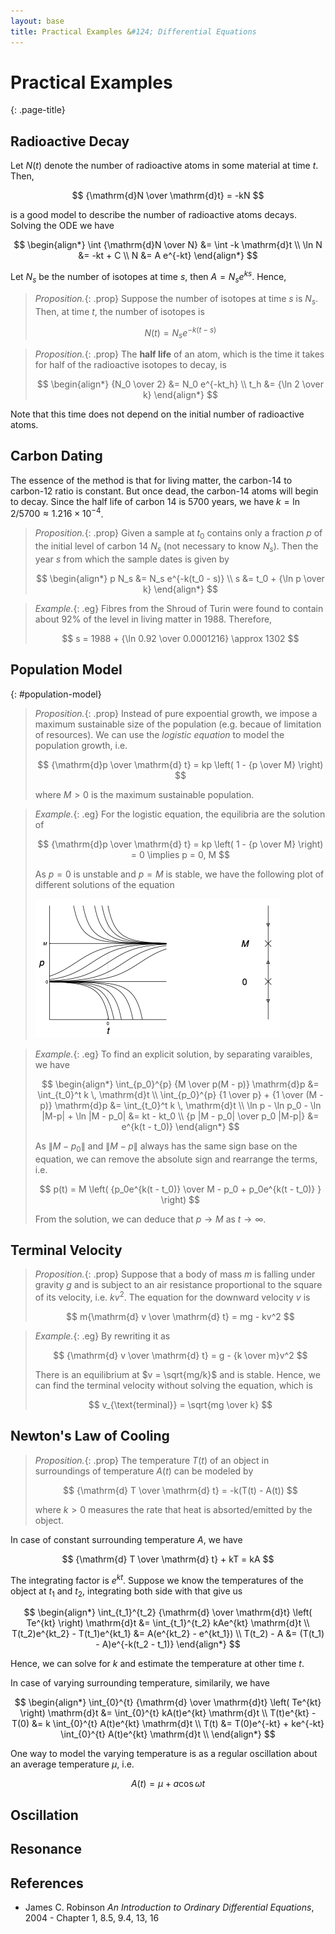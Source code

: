 ```yaml
---
layout: base
title: Practical Examples &#124; Differential Equations
---
```


# Practical Examples
{: .page-title}

## Radioactive Decay

Let $N(t)$ denote the number of radioactive atoms in some material at time $t$. Then,

$$
{\mathrm{d}N \over \mathrm{d}t} = -kN
$$

is a good model to describe the number of radioactive atoms decays.
Solving the ODE we have

$$
\begin{align*}
\int {\mathrm{d}N \over N} &= \int -k \mathrm{d}t \\
\ln N &= -kt + C \\
N &= A e^{-kt}
\end{align*}
$$

Let $N_s$ be the number of isotopes at time $s$, then $A = N_s e^{ks}$. Hence,

> *Proposition.*{: .prop}
> Suppose the number of isotopes at time $s$ is $N_s$. Then, at time $t$, the number of isotopes is
>
> $$
  N(t) = N_s e^{-k(t - s)}
  $$

> *Proposition.*{: .prop}
> The **half life** of an atom, which is the time it takes for half of the radioactive isotopes to decay, is
>
> $$
  \begin{align*}
  {N_0 \over 2} &= N_0 e^{-kt_h} \\
  t_h &= {\ln 2 \over k}
  \end{align*}
  $$

Note that this time does not depend on the initial number of radioactive atoms.

## Carbon Dating

The essence of the method is that for living matter, the carbon-14 to carbon-12 ratio is constant.
But once dead, the carbon-14 atoms will begin to decay.
Since the half life of carbon 14 is 5700 years, we have $k = \ln 2 / 5700 \approx 1.216 \times 10^{-4}$.

> *Proposition.*{: .prop}
> Given a sample at $t_0$ contains only a fraction $p$ of the initial level of carbon 14 $N_s$ (not necessary to know $N_s$).
> Then the year $s$ from which the sample dates is given by
>
> $$
  \begin{align*}
  p N_s &= N_s e^{-k(t_0 - s)} \\
  s &= t_0 + {\ln p \over k}
  \end{align*}
  $$

> *Example.*{: .eg}
> Fibres from the Shroud of Turin were found to contain about 92% of the level in living matter in 1988.
> Therefore,
>
> $$
  s = 1988 + {\ln 0.92 \over 0.0001216} \approx 1302
  $$

## Population Model
{: #population-model}

> *Proposition.*{: .prop}
> Instead of pure expoential growth, we impose a maximum sustainable size of the population (e.g. becaue of limitation of resources).
> We can use the _logistic equation_ to model the population growth, i.e.
>
> $$
  {\mathrm{d}p \over \mathrm{d} t} = kp \left( 1 - {p \over M} \right)
  $$
>
> where $M > 0$ is the maximum sustainable population.

> *Example.*{: .eg}
> For the logistic equation, the equilibria are the solution of
>
> $$
  {\mathrm{d}p \over \mathrm{d} t} = kp \left( 1 - {p \over M} \right) = 0 \implies p = 0, M
  $$
>
> As $p = 0$ is unstable and $p = M$ is stable, we have the following plot of different solutions of the equation
>
> ![Logistic Equation Phase Diagram](../images/ode-example-logistic-equation.png)

> *Example.*{: .eg}
> To find an explicit solution, by separating varaibles, we have
>
> $$
  \begin{align*}
  \int_{p_0}^{p} {M \over p(M - p)} \mathrm{d}p &= \int_{t_0}^t k \, \mathrm{d}t \\
  \int_{p_0}^{p} {1 \over p} + {1 \over (M - p)} \mathrm{d}p &= \int_{t_0}^t k \, \mathrm{d}t \\
  \ln p - \ln p_0 - \ln |M-p| + \ln |M - p_0| &= kt - kt_0 \\
  {p |M - p_0| \over p_0 |M-p|} &= e^{k(t - t_0)}
  \end{align*}
  $$
>
> As $\|M - p_0\|$ and $\|M - p\|$ always has the same sign base on the equation,
> we can remove the absolute sign and rearrange the terms, i.e.
>
> $$
  p(t) = M \left( {p_0e^{k(t - t_0)} \over M - p_0 + p_0e^{k(t - t_0)} } \right)
  $$
>
> From the solution, we can deduce that $p \to M$ as $t \to \infty$.

## Terminal Velocity

> *Proposition.*{: .prop}
> Suppose that a body of mass $m$ is falling under gravity $g$ and is subject to an air resistance proportional to the square of its velocity, i.e. $kv^2$.
> The equation for the downward velocity $v$ is
>
> $$
  m{\mathrm{d} v \over \mathrm{d} t} = mg - kv^2
  $$

> *Example.*{: .eg}
> By rewriting it as
>
> $$
  {\mathrm{d} v \over \mathrm{d} t} = g - {k \over m}v^2
  $$
>
> There is an equilibrium at $v = \sqrt{mg/k}$ and is stable.
> Hence, we can find the terminal velocity without solving the equation, which is
>
> $$
  v_{\text{terminal}} = \sqrt{mg \over k}
  $$

## Newton's Law of Cooling

> *Proposition.*{: .prop}
> The temperature $T(t)$ of an object in surroundings of temperature $A(t)$ can be modeled by
>
> $$
  {\mathrm{d} T \over \mathrm{d} t} = -k(T(t) - A(t))
  $$
>
> where $k > 0$ measures the rate that heat is absorted/emitted by the object.

In case of constant surrounding temperature $A$, we have

$$
{\mathrm{d} T \over \mathrm{d} t} + kT = kA
$$

The integrating factor is $e^{kt}$. Suppose we know the temperatures of the object at $t_1$ and $t_2$, integrating both side with that give us

$$
\begin{align*}
\int_{t_1}^{t_2} {\mathrm{d} \over \mathrm{d}t} \left( Te^{kt} \right) \mathrm{d}t &= \int_{t_1}^{t_2} kAe^{kt} \mathrm{d}t \\
T(t_2)e^{kt_2} - T(t_1)e^{kt_1} &= A(e^{kt_2} - e^{kt_1}) \\
T(t_2) - A &= (T(t_1) - A)e^{-k(t_2 - t_1)}
\end{align*}
$$

Hence, we can solve for $k$ and estimate the temperature at other time $t$.

In case of varying surrounding temperature, similarily, we have

$$
\begin{align*}
\int_{0}^{t} {\mathrm{d} \over \mathrm{d}t} \left( Te^{kt} \right) \mathrm{d}t &= \int_{0}^{t} kA(t)e^{kt} \mathrm{d}t \\
T(t)e^{kt} - T(0) &= k \int_{0}^{t} A(t)e^{kt} \mathrm{d}t \\
T(t) &= T(0)e^{-kt} + ke^{-kt} \int_{0}^{t} A(t)e^{kt} \mathrm{d}t \\
\end{align*}
$$

One way to model the varying temperature is as a regular oscillation about an average temperature $\mu$, i.e.

$$
A(t) = \mu + a \cos \omega t
$$

## Oscillation

## Resonance

## References

* James C. Robinson _An Introduction to Ordinary Differential Equations_, 2004 - Chapter 1, 8.5, 9.4, 13, 16
